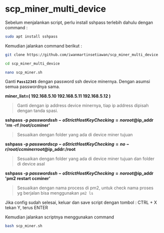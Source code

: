 # scp_miner_multi_device

Sebelum menjalankan script, perlu install sshpass terlebih dahulu dengan command :
```bash
sudo apt install sshpass
```

Kemudian jalankan command berikut :
```bash
git clone https://github.com/iwanmartinsetiawan/scp_miner_multi_device.git
```
```bash
cd scp_miner_multi_device
```
```bash
nano scp_miner.sh
```

Ganti **`Pass12345`** dengan password ssh device minernya.
Dengan asumsi semua passwordnya sama.

**miner_list=( 192.168.5.10 192.168.5.11 192.168.5.12 )**
> Ganti dengan ip address device minernya, tiap ip address dipisah dengan tanda spasi.

**sshpass -p ${password} ssh -o StrictHostKeyChecking=no root@$ip_addr 'rm -rf /root/ccminer'**
> Sesuaikan dengan folder yang ada di device miner tujuan

**sshpass -p ${password} scp -o StrictHostKeyChecking=no -r /root/ccminer root@$ip_addr:/root**
> Sesuaikan dengan folder yang ada di device miner tujuan dan folder di device asal

**sshpass -p ${password} ssh -o StrictHostKeyChecking=no root@$ip_addr 'pm2 restart ccminer'**
> Sesuaikan dengan nama process di pm2, untuk check nama proses yg berjalan bisa menggunakan `pm2 ls`

Jika config sudah selesai, keluar dan save script dengan tombol :
CTRL + X
tekan Y, terus ENTER 

Kemudian jalankan scriptnya menggunakan command
```bash
bash scp_miner.sh
```
